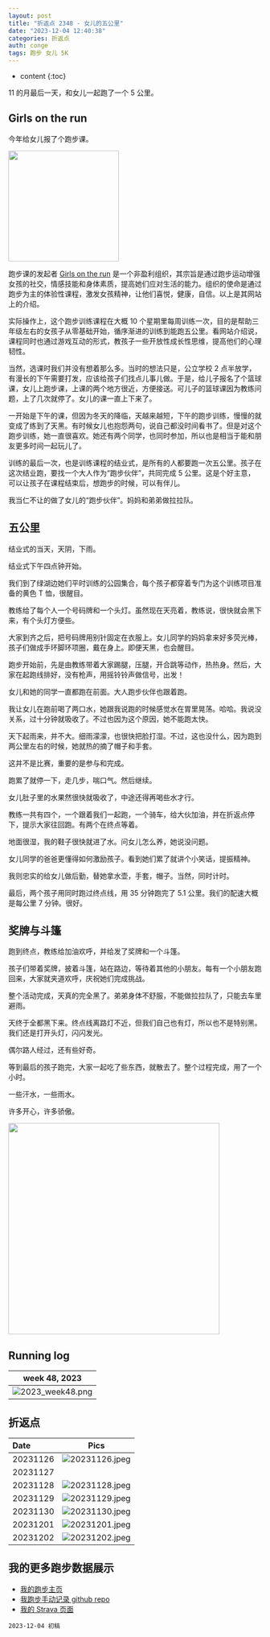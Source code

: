 ```yaml
---
layout: post
title: "折返点 2348 - 女儿的五公里"
date: "2023-12-04 12:40:38"
categories: 折返点
auth: conge
tags: 跑步 女儿 5K
---
```

* content
{:toc}

11 的月最后一天，和女儿一起跑了一个 5 公里。





## Girls on the run

今年给女儿报了个跑步课。

<img src="https://d13ocxgzab8gux.cloudfront.net/resources/images/logos/GOTR_logo.png" height="220" referrerPolicy="no-referrer"> 

跑步课的发起者 [Girls on the run](www.gotrpugetsound.org) 是一个非盈利组织，其宗旨是通过跑步运动增强女孩的社交，情感技能和身体素质，提高她们应对生活的能力。组织的使命是通过跑步为主的体验性课程，激发女孩精神，让他们喜悦，健康，自信。以上是其网站上的介绍。

实际操作上，这个跑步训练课程在大概 10 个星期里每周训练一次，目的是帮助三年级左右的女孩子从零基础开始，循序渐进的训练到能跑五公里。看网站介绍说，课程同时也通过游戏互动的形式，教孩子一些开放性成长性思维，提高他们的心理韧性。

当然，选课时我们并没有想着那么多。当时的想法只是，公立学校 2 点半放学，有漫长的下午需要打发，应该给孩子们找点儿事儿做。于是，给儿子报名了个篮球课，女儿上跑步课，上课的两个地方很近，方便接送。可儿子的篮球课因为教练问题，上了几次就停了。女儿的课一直上下来了。

一开始是下午的课，但因为冬天的降临，天越来越短，下午的跑步训练，慢慢的就变成了练到了天黑。有时候女儿也抱怨两句，说自己都没时间看书了。但是对这个跑步训练，她一直很喜欢。她还有两个同学，也同时参加，所以也是相当于能和朋友更多时间一起玩儿了。

训练的最后一次，也是训练课程的结业式，是所有的人都要跑一次五公里。孩子在这次结业跑，要找一个大人作为“跑步伙伴”，共同完成 5 公里。这是个好主意，可以让孩子在课程结束后，想跑步的时候，可以有伴儿。

我当仁不让的做了女儿的“跑步伙伴”。妈妈和弟弟做拉拉队。

## 五公里

结业式的当天，天阴，下雨。

结业式下午四点钟开始。

我们到了绿湖边她们平时训练的公园集合，每个孩子都穿着专门为这个训练项目准备的黄色 T 恤，很醒目。

教练给了每个人一个号码牌和一个头灯。虽然现在天亮着，教练说，很快就会黑下来，有个头灯方便些。

大家到齐之后，把号码牌用别针固定在衣服上。女儿同学的妈妈拿来好多荧光棒，孩子们做成手环脚环项圈，戴在身上。即便天黑，也会醒目。

跑步开始前，先是由教练带着大家踢腿，压腿，开合跳等动作，热热身。然后，大家在起跑线排好，没有枪声，用摇铃铃声做信号，出发！

女儿和她的同学一直都跑在前面。大人跑步伙伴也跟着跑。

我让女儿在跑前喝了两口水，她跟我说跑的时候感觉水在胃里晃荡。哈哈。我说没关系，过十分钟就吸收了。不过也因为这个原因，她不能跑太快。

天下起雨来，并不大。细雨濛濛，也很快把脸打湿。不过，这也没什么，因为跑到两公里左右的时候，她就热的摘了帽子和手套。

这并不是比赛，重要的是参与和完成。

跑累了就停一下，走几步，喘口气。然后继续。

女儿肚子里的水果然很快就吸收了，中途还得再喝些水才行。

教练一共有四个，一个跟着我们一起跑，一个骑车，给大伙加油，并在折返点停下，提示大家往回跑。有两个在终点等着。

地面很湿，我的鞋子很快就进了水。问女儿怎么养，她说没问题。

女儿同学的爸爸更懂得如何激励孩子。看到她们累了就讲个小笑话，提振精神。

我则忠实的给女儿做后勤，替她拿水壶，手套，帽子。当然，同时计时。

最后，两个孩子用同时跑过终点线，用 35 分钟跑完了 5.1 公里。我们的配速大概是每公里 7 分钟。很好。

## 奖牌与斗篷

跑到终点，教练给加油欢呼，并给发了奖牌和一个斗篷。

孩子们带着奖牌，披着斗篷，站在路边，等待着其他的小朋友。每有一个小朋友跑回来，大家就夹道欢呼，庆祝她们完成挑战。

整个活动完成，天真的完全黑了。弟弟身体不舒服，不能做拉拉队了，只能去车里避雨。

天终于全都黑下来。终点线离路灯不近，但我们自己也有灯，所以也不是特别黑。我们还是打开头灯，闪闪发光。

偶尔路人经过，还有些好奇。

等到最后的孩子跑完，大家一起吃了些东西，就散去了。整个过程完成，用了一个小时。

一些汗水，一些雨水。

许多开心，许多骄傲。

<img src="https://s2.loli.net/2023/12/05/l3SsZQ48NJM2iaz.jpg" height="420" referrerPolicy="no-referrer">

## Running log

| week 48, 2023 |
| :-----------: |
| ![2023_week48.png](https://s2.loli.net/2023/12/05/I7MJzRcLAYHmXCU.png) |

## 折返点

| Date     | Pics  |
| :------- | :------------------------------------------------------------------: |
| 20231126 | ![20231126.jpeg](https://s2.loli.net/2023/12/05/mxSEdFQPtRi9qov.jpg) |
| 20231127 |  |
| 20231128 | ![20231128.jpeg](https://s2.loli.net/2023/12/05/rmCRuFHBKAY4JPU.jpg) |
| 20231129 | ![20231129.jpeg](https://s2.loli.net/2023/12/05/feM2TAX9NPhOlHm.jpg) |
| 20231130 | ![20231130.jpeg](https://s2.loli.net/2023/12/05/XLkVRjit7Qqdorc.jpg) |
| 20231201 | ![20231201.jpeg](https://s2.loli.net/2023/12/05/w7PQJK8F2L9s3zC.jpg) |
| 20231202 | ![20231202.jpeg](https://s2.loli.net/2023/12/05/5OutakAPJhVKIYj.jpg) |

## 我的更多跑步数据展示

* [我的跑步主页](https://conge.livingwithfcs.org/running_page/)
* [我跑步手动记录 github repo](https://github.com/conge/RunningStreak)
* [我的 Strava 页面](https://www.strava.com/athletes/57680242)

```
2023-12-04 初稿
```
